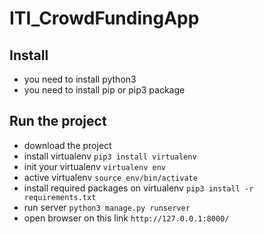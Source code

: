# ITI_CrowdFundingApp
## Install

* you need to install python3
* you need to install pip or pip3 package

## Run the project

* download the project 
* install virtualenv `pip3 install virtualenv`
* init your virtualenv `virtualenv env`
* active virtualenv `source env/bin/activate`
* install required packages on virtualenv `pip3 install -r requirements.txt`
* run server `python3 manage.py runserver`
* open browser on this link `http://127.0.0.1:8000/`
